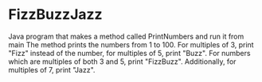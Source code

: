 # FizzBuzzJazz
Java program that makes a method called PrintNumbers and run it from main  The method prints the numbers from 1 to 100. For multiples of 3, print "Fizz" instead of the number, for multiples of 5, print "Buzz". For numbers which are multiples of both 3 and 5, print "FizzBuzz". Additionally, for multiples of 7, print "Jazz".
